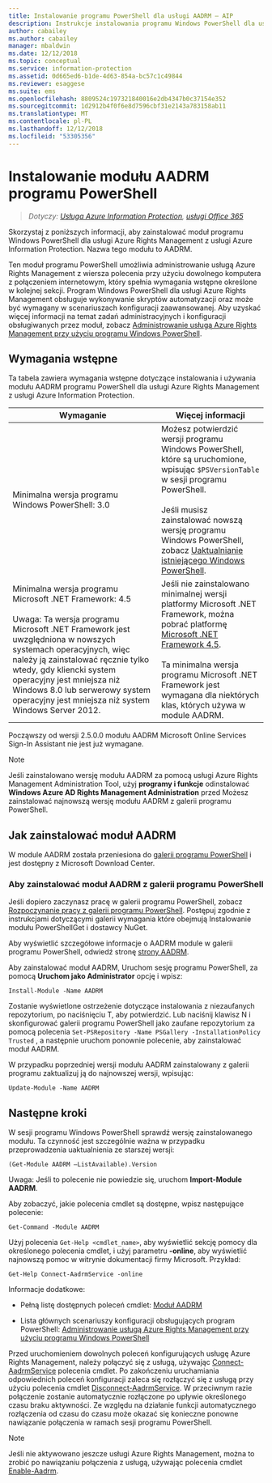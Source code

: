 ```yaml
---
title: Instalowanie programu PowerShell dla usługi AADRM — AIP
description: Instrukcje instalowania programu Windows PowerShell dla usługi Azure Rights Management z usługi Azure Information Protection. Nazwa tego modułu to AADRM.
author: cabailey
ms.author: cabailey
manager: mbaldwin
ms.date: 12/12/2018
ms.topic: conceptual
ms.service: information-protection
ms.assetid: 0d665ed6-b1de-4d63-854a-bc57c1c49844
ms.reviewer: esaggese
ms.suite: ems
ms.openlocfilehash: 8809524c197321840016e2db4347b0c37154e352
ms.sourcegitcommit: 1d2912b4f0f6e8d7596cbf31e2143a783158ab11
ms.translationtype: MT
ms.contentlocale: pl-PL
ms.lasthandoff: 12/12/2018
ms.locfileid: "53305356"
---
```

# <a name="installing-the-aadrm-powershell-module"></a>Instalowanie modułu AADRM programu PowerShell

>*Dotyczy: [Usługa Azure Information Protection](https://azure.microsoft.com/pricing/details/information-protection), [usługi Office 365](https://download.microsoft.com/download/E/C/F/ECF42E71-4EC0-48FF-AA00-577AC14D5B5C/Azure_Information_Protection_licensing_datasheet_EN-US.pdf)*

Skorzystaj z poniższych informacji, aby zainstalować moduł programu Windows PowerShell dla usługi Azure Rights Management z usługi Azure Information Protection. Nazwa tego modułu to AADRM.

Ten moduł programu PowerShell umożliwia administrowanie usługą Azure Rights Management z wiersza polecenia przy użyciu dowolnego komputera z połączeniem internetowym, który spełnia wymagania wstępne określone w kolejnej sekcji. Program Windows PowerShell dla usługi Azure Rights Management obsługuje wykonywanie skryptów automatyzacji oraz może być wymagany w scenariuszach konfiguracji zaawansowanej. Aby uzyskać więcej informacji na temat zadań administracyjnych i konfiguracji obsługiwanych przez moduł, zobacz [Administrowanie usługą Azure Rights Management przy użyciu programu Windows PowerShell](administer-powershell.md).

## <a name="prerequisites"></a>Wymagania wstępne
Ta tabela zawiera wymagania wstępne dotyczące instalowania i używania modułu AADRM programu PowerShell dla usługi Azure Rights Management z usługi Azure Information Protection.

|Wymaganie|Więcej informacji|
|---------------|--------------------|
|Minimalna wersja programu Windows PowerShell: 3.0|Możesz potwierdzić wersji programu Windows PowerShell, które są uruchomione, wpisując `$PSVersionTable` w sesji programu PowerShell. <br /><br /> Jeśli musisz zainstalować nowszą wersję programu Windows PowerShell, zobacz [Uaktualnianie istniejącego Windows PowerShell](/powershell/scripting/setup/installing-windows-powershell#upgrading-existing-windows-powershell).|
|Minimalna wersja programu Microsoft .NET Framework: 4.5<br /><br />Uwaga: Ta wersja programu Microsoft .NET Framework jest uwzględniona w nowszych systemach operacyjnych, więc należy ją zainstalować ręcznie tylko wtedy, gdy kliencki system operacyjny jest mniejsza niż Windows 8.0 lub serwerowy system operacyjny jest mniejsza niż system Windows Server 2012.|Jeśli nie zainstalowano minimalnej wersji platformy Microsoft .NET Framework, można pobrać platformę [Microsoft .NET Framework 4.5](https://www.microsoft.com/download/details.aspx?id=30653).<br /><br />Ta minimalna wersja programu Microsoft .NET Framework jest wymagana dla niektórych klas, których używa w module AADRM.|

Począwszy od wersji 2.5.0.0 modułu AADRM Microsoft Online Services Sign-In Assistant nie jest już wymagane.

> [!NOTE]
> 
> Jeśli zainstalowano wersję modułu AADRM za pomocą usługi Azure Rights Management Administration Tool, użyj **programy i funkcje** odinstalować **Windows Azure AD Rights Management Administration** przed Możesz zainstalować najnowszą wersję modułu AADRM z galerii programu PowerShell.


## <a name="how-to-install-the-aadrm-module"></a>Jak zainstalować moduł AADRM

W module AADRM została przeniesiona do [galerii programu PowerShell](/powershell/gallery/readme) i jest dostępny z Microsoft Download Center. 

### <a name="to-install-the-aadrm-module-from-the-powershell-gallery"></a>Aby zainstalować moduł AADRM z galerii programu PowerShell

Jeśli dopiero zaczynasz pracę w galerii programu PowerShell, zobacz [Rozpoczynanie pracy z galerii programu PowerShell](/powershell/gallery/psgallery/psgallery_gettingstarted). Postępuj zgodnie z instrukcjami dotyczącymi galerii wymagania które obejmują Instalowanie modułu PowerShellGet i dostawcy NuGet.

Aby wyświetlić szczegółowe informacje o AADRM module w galerii programu PowerShell, odwiedź stronę [strony AADRM](https://www.powershellgallery.com/packages/AADRM).

Aby zainstalować moduł AADRM, Uruchom sesję programu PowerShell, za pomocą **Uruchom jako Administrator** opcję i wpisz:

    Install-Module -Name AADRM

Zostanie wyświetlone ostrzeżenie dotyczące instalowania z niezaufanych repozytorium, po naciśnięciu T, aby potwierdzić. Lub naciśnij klawisz N i skonfigurować galerii programu PowerShell jako zaufane repozytorium za pomocą polecenia `Set-PSRepository -Name PSGallery -InstallationPolicy Trusted` , a następnie uruchom ponownie polecenie, aby zainstalować moduł AADRM.  

W przypadku poprzedniej wersji modułu AADRM zainstalowany z galerii programu zaktualizuj ją do najnowszej wersji, wpisując:

    Update-Module -Name AADRM


## <a name="next-steps"></a>Następne kroki
W sesji programu Windows PowerShell sprawdź wersję zainstalowanego modułu. Ta czynność jest szczególnie ważna w przypadku przeprowadzenia uaktualnienia ze starszej wersji:

```
(Get-Module AADRM –ListAvailable).Version
```

Uwaga: Jeśli to polecenie nie powiedzie się, uruchom **Import-Module AADRM**.

Aby zobaczyć, jakie polecenia cmdlet są dostępne, wpisz następujące polecenie:

```
Get-Command -Module AADRM
```

Użyj polecenia `Get-Help <cmdlet_name>`, aby wyświetlić sekcję pomocy dla określonego polecenia cmdlet, i użyj parametru **-online**, aby wyświetlić najnowszą pomoc w witrynie dokumentacji firmy Microsoft. Przykład:

```
Get-Help Connect-AadrmService -online
```

Informacje dodatkowe:

-   Pełną listę dostępnych poleceń cmdlet: [Moduł AADRM](/powershell/aadrm/vlatest/rightsmanagement)

-   Lista głównych scenariuszy konfiguracji obsługujących program PowerShell: [Administrowanie usługą Azure Rights Management przy użyciu programu Windows PowerShell](administer-powershell.md)

Przed uruchomieniem dowolnych poleceń konfigurujących usługę Azure Rights Management, należy połączyć się z usługą, używając [Connect-AadrmService](/powershell/aadrm/vlatest/connect-aadrmservice) polecenia cmdlet. Po zakończeniu uruchamiania odpowiednich poleceń konfiguracji zaleca się rozłączyć się z usługą przy użyciu polecenia cmdlet [Disconnect-AadrmService](/powershell/aadrm/vlatest/disconnect-aadrmservice). W przeciwnym razie połączenie zostanie automatycznie rozłączone po upływie określonego czasu braku aktywności. Ze względu na działanie funkcji automatycznego rozłączenia od czasu do czasu może okazać się konieczne ponowne nawiązanie połączenia w ramach sesji programu PowerShell. 

> [!NOTE]
> Jeśli nie aktywowano jeszcze usługi Azure Rights Management, można to zrobić po nawiązaniu połączenia z usługą, używając polecenia cmdlet [Enable-Aadrm](/powershell/aadrm/vlatest/enable-aadrm).

